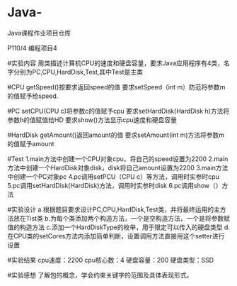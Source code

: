 # Java-
Java课程作业项目仓库

P110/4 编程项目4

#实验内容
用类描述计算机CPU的速度和硬盘容量，要求Java应用程序有4类，名字分别为PC,CPU,HardDisk,Test,其中Test是主类

#CPU
getSpeed()按要求返回speed的值
要求setSpeed（int m）防范将参数m的值赋予给speed.

#PC
setCPU(CPU c)将参数c的值赋予cpu
要求setHardDisk(HardDisk h)方法将参数h的值赋值给HD
要求show()方法显示cpu速度和硬盘容量

#HardDisk
getAmount()返回amount的值
要求setAmount(int m)方法将参数m的值赋予amount

#Test
1.main方法中创建一个CPU对象cpu，将自己的speed设置为2200
2.main方法中创建一个HardDisk对象disk，disk将自己amount设置为2200
3.main方法中创建一个PC对象pc
4.pc调用setPCU（CPU c）等方法，调用时实参时cpu
5.pc调用setHardDisk(HardDisk)方法，调用时实参时disk
6.pc调用show（）方法

#实验设计
a.根据题目要求设计PC,CPU,HardDisk,Test类，并将最终运用的主方法放在Tist类
b.为每个类添加两个构造方法，一个是空构造方法，一个是将参数赋值的构造方法
c.添加一个HardDiskType的枚举，用于限定可以传入的硬盘类型
d.在CPU类的setCores方法内添加简单判断，设置调用方法直接用这个setter进行设置

#实验结果
cpu速度：2200
cpu核心数：4
硬盘容量：200
硬盘类型：SSD

#实验感想
了解包的概念，学会约束关键字的范围及具体表现形式。
